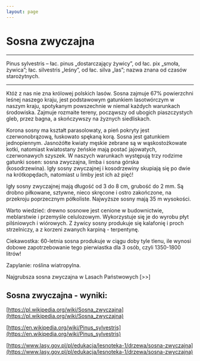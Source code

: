 ```yaml
---
layout: page
---
```


# Sosna zwyczajna

---
Pinus sylvestris – łac. pinus „dostarczający żywicy”, od łac. pix „smoła, żywica”; łac. silvestris „leśny”, od łac. silva „las”; nazwa znana od czasów starożytnych.

---
Któż z nas nie zna królowej polskich lasów. Sosna zajmuje 67% powierzchni leśnej naszego kraju, jest podstawowym gatunkiem lasotwórczym w naszym kraju, spotykanym powszechnie w niemal każdych warunkach środowiska. Zajmuje rozmaite tereny, począwszy od ubogich piaszczystych gleb, przez bagna, a skończywszy na żyznych siedliskach.

Korona sosny ma kształt parasolowaty, a pień pokryty jest czerwonobrązową, łuskowato spękaną korą. Sosna jest gatunkiem jednopiennym. Jasnożółte kwiaty męskie zebrane są w wąskostożkowate kotki, natomiast kwiatostany żeńskie mają postać jajowatych, czerwonawych szyszek. W naszych warunkach występują trzy rodzime gatunki sosen: sosna zwyczajna, limba i sosna górska (kosodrzewina). Igły sosny zwyczajnej i kosodrzewiny skupiają się po dwie na krótkopędach, natomiast u limby jest ich aż pięć!

Igły sosny zwyczajnej mają długość od 3 do 8 cm, grubość do 2 mm. Są drobno piłkowane, sztywne, nieco skręcone i ostro zakończone, na przekroju poprzecznym półkoliste. Najwyższe sosny mają 35 m wysokości.

Warto wiedzieć: drewno sosnowe jest cenione w budownictwie, meblarstwie i przemyśle celulozowym. Wykorzystuje się je do wyrobu płyt pilśniowych i wiórowych. Z żywicy sosny produkuje się kalafonię i proch strzelniczy, a z korzeni zwanych karpiną - terpentynę.

Ciekawostka: 60-letnia sosna produkuje w ciągu doby tyle tlenu, ile wynosi dobowe zapotrzebowanie tego pierwiastka dla 3 osób, czyli 1350-1800 litrów!

Zapylanie: roślina wiatropylna.

Najgrubsza sosna zwyczajna w Lasach Państwowych [>>]

## Sosna zwyczajna - wyniki:
[https://pl.wikipedia.org/wiki/Sosna_zwyczajna](https://pl.wikipedia.org/wiki/Sosna_zwyczajna)

[https://en.wikipedia.org/wiki/Pinus_sylvestris](https://en.wikipedia.org/wiki/Pinus_sylvestris)

[https://www.lasy.gov.pl/pl/edukacja/lesnoteka-1/drzewa/sosna-zwyczajna](https://www.lasy.gov.pl/pl/edukacja/lesnoteka-1/drzewa/sosna-zwyczajna)

